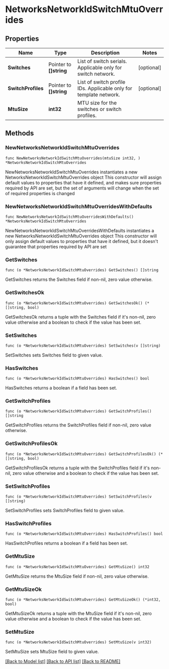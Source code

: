 # NetworksNetworkIdSwitchMtuOverrides

## Properties

Name | Type | Description | Notes
------------ | ------------- | ------------- | -------------
**Switches** | Pointer to **[]string** | List of switch serials. Applicable only for switch network. | [optional] 
**SwitchProfiles** | Pointer to **[]string** | List of switch profile IDs. Applicable only for template network. | [optional] 
**MtuSize** | **int32** | MTU size for the switches or switch profiles. | 

## Methods

### NewNetworksNetworkIdSwitchMtuOverrides

`func NewNetworksNetworkIdSwitchMtuOverrides(mtuSize int32, ) *NetworksNetworkIdSwitchMtuOverrides`

NewNetworksNetworkIdSwitchMtuOverrides instantiates a new NetworksNetworkIdSwitchMtuOverrides object
This constructor will assign default values to properties that have it defined,
and makes sure properties required by API are set, but the set of arguments
will change when the set of required properties is changed

### NewNetworksNetworkIdSwitchMtuOverridesWithDefaults

`func NewNetworksNetworkIdSwitchMtuOverridesWithDefaults() *NetworksNetworkIdSwitchMtuOverrides`

NewNetworksNetworkIdSwitchMtuOverridesWithDefaults instantiates a new NetworksNetworkIdSwitchMtuOverrides object
This constructor will only assign default values to properties that have it defined,
but it doesn't guarantee that properties required by API are set

### GetSwitches

`func (o *NetworksNetworkIdSwitchMtuOverrides) GetSwitches() []string`

GetSwitches returns the Switches field if non-nil, zero value otherwise.

### GetSwitchesOk

`func (o *NetworksNetworkIdSwitchMtuOverrides) GetSwitchesOk() (*[]string, bool)`

GetSwitchesOk returns a tuple with the Switches field if it's non-nil, zero value otherwise
and a boolean to check if the value has been set.

### SetSwitches

`func (o *NetworksNetworkIdSwitchMtuOverrides) SetSwitches(v []string)`

SetSwitches sets Switches field to given value.

### HasSwitches

`func (o *NetworksNetworkIdSwitchMtuOverrides) HasSwitches() bool`

HasSwitches returns a boolean if a field has been set.

### GetSwitchProfiles

`func (o *NetworksNetworkIdSwitchMtuOverrides) GetSwitchProfiles() []string`

GetSwitchProfiles returns the SwitchProfiles field if non-nil, zero value otherwise.

### GetSwitchProfilesOk

`func (o *NetworksNetworkIdSwitchMtuOverrides) GetSwitchProfilesOk() (*[]string, bool)`

GetSwitchProfilesOk returns a tuple with the SwitchProfiles field if it's non-nil, zero value otherwise
and a boolean to check if the value has been set.

### SetSwitchProfiles

`func (o *NetworksNetworkIdSwitchMtuOverrides) SetSwitchProfiles(v []string)`

SetSwitchProfiles sets SwitchProfiles field to given value.

### HasSwitchProfiles

`func (o *NetworksNetworkIdSwitchMtuOverrides) HasSwitchProfiles() bool`

HasSwitchProfiles returns a boolean if a field has been set.

### GetMtuSize

`func (o *NetworksNetworkIdSwitchMtuOverrides) GetMtuSize() int32`

GetMtuSize returns the MtuSize field if non-nil, zero value otherwise.

### GetMtuSizeOk

`func (o *NetworksNetworkIdSwitchMtuOverrides) GetMtuSizeOk() (*int32, bool)`

GetMtuSizeOk returns a tuple with the MtuSize field if it's non-nil, zero value otherwise
and a boolean to check if the value has been set.

### SetMtuSize

`func (o *NetworksNetworkIdSwitchMtuOverrides) SetMtuSize(v int32)`

SetMtuSize sets MtuSize field to given value.



[[Back to Model list]](../README.md#documentation-for-models) [[Back to API list]](../README.md#documentation-for-api-endpoints) [[Back to README]](../README.md)


